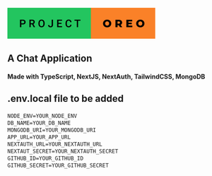 ![project_oreo by lizardkingLK](/project-oreo.svg)

## A Chat Application

#### Made with TypeScript, NextJS, NextAuth, TailwindCSS, MongoDB

## .env.local file to be added

```
NODE_ENV=YOUR_NODE_ENV
DB_NAME=YOUR_DB_NAME
MONGODB_URI=YOUR_MONGODB_URI
APP_URL=YOUR_APP_URL
NEXTAUTH_URL=YOUR_NEXTAUTH_URL
NEXTAUT_SECRET=YOUR_NEXTAUTH_SECRET
GITHUB_ID=YOUR_GITHUB_ID
GITHUB_SECRET=YOUR_GITHUB_SECRET
```
